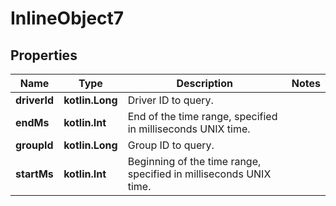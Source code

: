 
# InlineObject7

## Properties
Name | Type | Description | Notes
------------ | ------------- | ------------- | -------------
**driverId** | **kotlin.Long** | Driver ID to query. | 
**endMs** | **kotlin.Int** | End of the time range, specified in milliseconds UNIX time. | 
**groupId** | **kotlin.Long** | Group ID to query. | 
**startMs** | **kotlin.Int** | Beginning of the time range, specified in milliseconds UNIX time. | 



